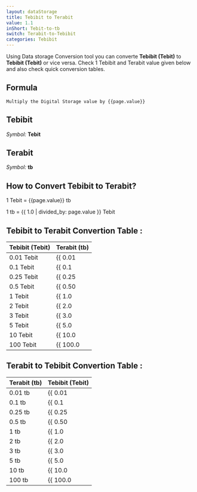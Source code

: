 ```yaml
---
layout: dataStorage
title: Tebibit to Terabit
value: 1.1
inShort: Tebit-to-tb
switch: Terabit-to-Tebibit
categories: Tebibit
---
```


Using Data storage Conversion tool you can converte **Tebibit (Tebit)** to **Tebibit (Tebit)** or vice versa. Check 1 Tebibit and Terabit value given below and also check quick conversion tables.

## Formula
`Multiply the Digital Storage value by {{page.value}}`

## Tebibit
*Symbol:* **Tebit**

## Terabit
*Symbol:* **tb**

## How to Convert Tebibit to Terabit?

1 Tebit = {{page.value}} tb

1 tb = {{ 1.0 | divided_by: page.value }} Tebit


## Tebibit to Terabit Convertion Table :

| Tebibit (Tebit) | Terabit (tb) |
| ---- | ---- |
| 0.01 Tebit | {{ 0.01 | times: page.value }} tb |
| 0.1 Tebit | {{ 0.1 | times: page.value }} tb |
| 0.25 Tebit | {{ 0.25 | times: page.value }} tb |
| 0.5 Tebit | {{ 0.50 | times: page.value }} tb |
| 1 Tebit | {{ 1.0 | times: page.value }} tb |
| 2 Tebit | {{ 2.0 | times: page.value }} tb |
| 3 Tebit | {{ 3.0 | times: page.value }} tb |
| 5 Tebit | {{ 5.0 | times: page.value }} tb |
| 10 Tebit | {{ 10.0 | times: page.value }} tb |
| 100 Tebit | {{ 100.0 | times: page.value }} tb |

## Terabit to Tebibit Convertion Table :

| Terabit (tb) | Tebibit (Tebit) |
| ---- | ---- |
| 0.01 tb | {{ 0.01 | divided_by: page.value }} Tebit |
| 0.1 tb | {{ 0.1 | divided_by: page.value }} Tebit |
| 0.25 tb | {{ 0.25 | divided_by: page.value }} Tebit |
| 0.5 tb | {{ 0.50 | divided_by: page.value }} Tebit |
| 1 tb | {{ 1.0 | divided_by: page.value }} Tebit |
| 2 tb | {{ 2.0 | divided_by: page.value }} Tebit |
| 3 tb | {{ 3.0 | divided_by: page.value }} Tebit |
| 5 tb | {{ 5.0 | divided_by: page.value }} Tebit |
| 10 tb | {{ 10.0 | divided_by: page.value }} Tebit |
| 100 tb | {{ 100.0 | divided_by: page.value }} Tebit |


<script>
document.getElementById('selectInput')[15].selected = true
document.getElementById('selectOutput')[14].selected = true
</script>
